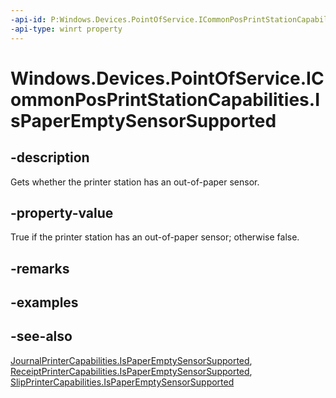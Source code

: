 ----api-id: P:Windows.Devices.PointOfService.ICommonPosPrintStationCapabilities.IsPaperEmptySensorSupported
-api-type: winrt property
---<!-- Property syntaxpublic bool IsPaperEmptySensorSupported { get; }--># Windows.Devices.PointOfService.ICommonPosPrintStationCapabilities.IsPaperEmptySensorSupported## -descriptionGets whether the printer station has an out-of-paper sensor.## -property-valueTrue if the printer station has an out-of-paper sensor; otherwise false.## -remarks## -examples## -see-also[JournalPrinterCapabilities.IsPaperEmptySensorSupported](journalprintercapabilities_ispaperemptysensorsupported.md), [ReceiptPrinterCapabilities.IsPaperEmptySensorSupported](receiptprintercapabilities_ispaperemptysensorsupported.md), [SlipPrinterCapabilities.IsPaperEmptySensorSupported](slipprintercapabilities_ispaperemptysensorsupported.md)